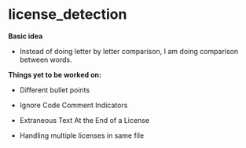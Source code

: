 # license_detection

 **Basic idea**
 
   * Instead of doing letter by letter comparison, I am doing comparison 
 between words.



  **Things yet to be worked on:**
  
   
   * Different bullet points

   * Ignore Code Comment Indicators

   * Extraneous Text At the End of a License

   * Handling multiple licenses in same file
